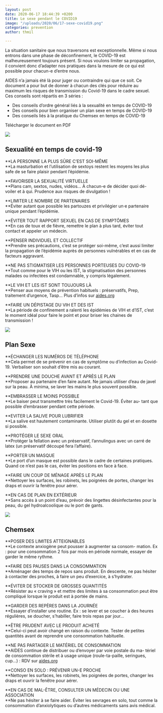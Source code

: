 ```yaml
---
layout: post
date: 2020-06-17 18:44:39 +0200
title: Le sexe pendant le COVID19
image: "/uploads/2020/06/17-sexe-covid19.png"
categories: prevention
author: thmil

---
```

La situation sanitaire que nous traversons est exceptionnelle. Même si nous entrons dans une phase de déconfinement, le COVID-19 est malheureusement toujours présent. Si nous voulons limiter sa propagation, il convient donc d’adapter nos pratiques dans la mesure de ce qui est possible pour chacun-e d’entre nous.

AIDES n’a jamais été là pour juger ou contraindre qui que ce soit. Ce document a pour but de donner à chacun des clés pour réduire au maximum les risques de transmission du Covid-19 dans le cadre sexuel. Ces conseils sont répartis en 3 séries :

* Des conseils d’ordre général liés à la sexualité en temps de COVID-19
* Des conseils pour bien organiser un plan sexe en temps de COVID-19
* Des conseils liés à la pratique du Chemsex en temps de COVID-19

Télécharger le document en PDF

![](/uploads/2020/06/17-sexualite.png)

## Sexualité en temps de covid-19

**LA PERSONNE LA PLUS SÛRE C’EST SOI-MÊME  
**La masturbation et l’utilisation de sextoys restent les moyens les plus safe de se faire plaisir pendant l’épidémie.

**FAVORISER LA SEXUALITÉ VIRTUELLE  
**Plans cam, sextos, nudes, vidéos... À chacun-e de décider quoi dé- voiler et à qui. Prudence aux risques de divulgation !

**LIMITER LE NOMBRE DE PARTENAIRES  
**Éviter autant que possible les partouzes et privilégier un·e partenaire unique pendant l’épidémie.

**ÉVITER TOUT RAPPORT SEXUEL EN CAS DE SYMPTÔMES  
**En cas de toux et de fièvre, remettre le plan à plus tard, éviter tout contact et appeler un médecin.

**PENSER INDIVIDUEL ET COLLECTIF  
**Prendre ses précautions, c’est se protéger soi-même, c’est aussi limiter la propagation de l’épidémie auprès de personnes vulnérables et en cas de facteurs aggravant.

**NE PAS STIGMATISER LES PERSONNES PORTEUSES DU COVID-19  
**Tout comme pour le VIH ou les IST, la stigmatisation des personnes malades ou infectées est condamnable, y compris légalement.

**LE VIH ET LES IST SONT TOUJOURS LÀ  
**Penser aux moyens de prévention habituels : préservatifs, Prep, traitement d’urgence, Tasp... Plus d’infos sur [aides.org](https://aides.org)

**FAIRE UN DÉPISTAGE DU VIH ET DES IST  
**La période de confinement a ralenti les épidémies de VIH et d’IST, c’est le moment idéal pour faire le point et pour briser les chaines de transmission !

![](/uploads/2020/06/17-plan-sexe.png)

## Plan Sexe

**ÉCHANGER LES NUMÉROS DE TÉLÉPHONE  
**Cela permet de se prévenir en cas de symptôme ou d’infection au Covid-19. Verbaliser son souhait d’être mis au courant.

**PRENDRE UNE DOUCHE AVANT ET APRÈS LE PLAN  
**Proposer au partenaire d’en faire autant. Ne jamais utiliser d’eau de javel sur la peau. À minima, se laver les mains le plus souvent possible.

**EMBRASSER LE MOINS POSSIBLE  
**Le baiser peut transmettre très facilement le Covid-19. Éviter au- tant que possible d’embrasser pendant cette période.

**EVITER LA SALIVE POUR LUBRIFIER  
**La salive est hautement contaminante. Utiliser plutôt du gel et en dosette si possible.

**PROTÉGER LE SEXE ORAL  
**Protéger la fellation avec un préservatif, l’annulingus avec un carré de latex (un préservatif découpé fera l’affaire).

**PORTER UN MASQUE  
**Le port d’un masque est possible dans le cadre de certaines pratiques. Quand ce n’est pas le cas, éviter les positions en face à face.

**FAIRE UN COUP DE MÉNAGE APRÈS LE PLAN  
**Nettoyer les surfaces, les robinets, les poignées de portes, changer les draps et ouvrir la fenêtre pour aérer.

**EN CAS DE PLAN EN EXTÉRIEUR  
**Sans accès à un point d’eau, prévoir des lingettes désinfectantes pour la peau, du gel hydroalcoolique ou le port de gants.

![](/uploads/2020/06/17-chemsex.png)

## Chemsex

**POSER DES LIMITES ATTEIGNABLES  
**Le contexte anxiogène peut pousser à augmenter sa consom- mation. Ex : pour une consommation 2 fois par mois en période normale, essayer de garder le même rythme.

**FAIRE DES PAUSES DANS LA CONSOMMATION  
**Aménager des temps de repos sans produit. En descente, ne pas hésiter à contacter des proches, à faire un peu d’exercice, à s’hydrater.

**ÉVITER DE STOCKER DE GROSSES QUANTITÉS  
**Résister au « craving » et mettre des limites à sa consommation peut être compliqué lorsque le produit est à portée de mains.

**GARDER DES REPÈRES DANS LA JOURNÉE  
**Essayer d’installer une routine. Ex : se lever et se coucher à des heures régulières, se doucher, s’habiller, faire trois repas par jour...

**ÊTRE PRUDENT AVEC LE PRODUIT ACHETÉ  
**Celui-ci peut avoir changé en raison du contexte. Tester de petites quantités avant de reprendre une consommation habituelle.

**NE PAS PARTAGER LE MATÉRIEL DE CONSOMMATION  
**AIDES continue de distribuer ou d’envoyer par voie postale du ma- tériel de consommation stérile et à usage unique (roule-ta-paille, seringues, cup...) : RDV sur [aides.org](https://aides.org)

**CONSO EN SOLO : PRÉVENIR UN-E PROCHE  
**Nettoyer les surfaces, les robinets, les poignées de portes, changer les draps et ouvrir la fenêtre pour aérer.

**EN CAS DE MAL-ÊTRE, CONSULTER UN MÉDECIN OU UNE ASSOCIATION  
**Ne pas hésiter à se faire aider. Éviter les sevrages en solo, tout comme la consommation d’anxiolytiques ou d’autres médicaments sans avis médical.